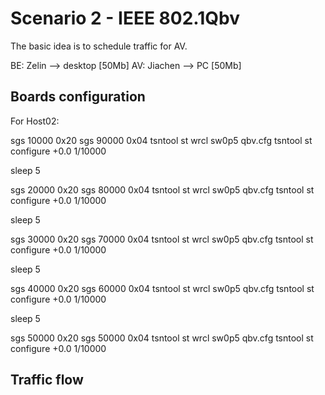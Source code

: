 # Scenario 2 - IEEE 802.1Qbv

The basic idea is to schedule traffic for AV.

BE: Zelin --> desktop [50Mb] 
AV: Jiachen --> PC [50Mb]

## Boards configuration

For Host02:

sgs 10000 0x20
sgs 90000 0x04
tsntool st wrcl sw0p5 qbv.cfg
tsntool st configure +0.0 1/10000

sleep 5

sgs 20000 0x20
sgs 80000 0x04
tsntool st wrcl sw0p5 qbv.cfg
tsntool st configure +0.0 1/10000

sleep 5

sgs 30000 0x20
sgs 70000 0x04
tsntool st wrcl sw0p5 qbv.cfg
tsntool st configure +0.0 1/10000

sleep 5

sgs 40000 0x20
sgs 60000 0x04
tsntool st wrcl sw0p5 qbv.cfg
tsntool st configure +0.0 1/10000

sleep 5

sgs 50000 0x20
sgs 50000 0x04
tsntool st wrcl sw0p5 qbv.cfg
tsntool st configure +0.0 1/10000


## Traffic flow

